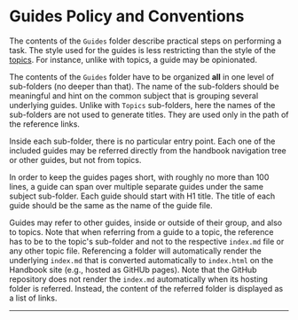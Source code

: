 # Guides Policy and Conventions

The contents of the `Guides` folder describe practical steps on performing a task. The style used 
for the guides is less restricting than the style of the [topics][1]. For instance, unlike with 
topics, a guide may be opinionated.

The contents of the `Guides` folder have to be organized **all** in one level of sub-folders (no 
deeper than that). The name of the sub-folders should be meaningful and hint on the common subject
that is grouping several underlying guides. Unlike with `Topics` sub-folders, here the names of the 
sub-folders are not used to generate titles. They are used only in the path of the reference links.

Inside each sub-folder, there is no particular entry point. Each one of the included guides may be 
referred directly from the handbook navigation tree or other guides, but not from topics.

In order to keep the guides pages short, with roughly no more than 100 lines, a guide can span over
multiple separate guides under the same subject sub-folder. Each guide should start with H1 title. 
The title of each guide should be the same as the name of the guide file.

Guides may refer to other guides, inside or outside of their group, and also to topics. Note that
when referring from a guide to a topic, the reference has to be to the topic's sub-folder and not to 
the respective `index.md` file or any other topic file. Referencing a folder will automatically 
render the underlying `index.md` that is converted automatically to `index.html` on the Handbook 
site (e.g., hosted as GitHUb pages). Note that the GitHub repository does not render the `index.md` 
automatically when its hosting folder is referred. Instead, the content of the referred folder is 
displayed as a list of links.

---

[1]: /Topics/README
